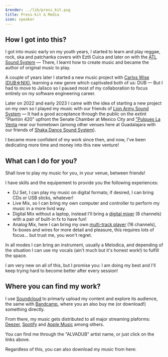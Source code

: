 ```yaml
---
$render: ../lib/press_kit.pug
title: Press-kit & Media
icon: speaker
---
```


## How I got into this?

I got into music early on my youth years, I started to learn and play reggae, rock, ska and patchanka covers with Eztli Cuica
and later on with the [ATL Sound System][atl] &mdash; There, I learnt how to create music and became the author of original music to play.

A couple of years later I started a new music project with [Carlos Wise (DUB&star;NIX)][nix], learning a new genre which captivated both of us: DUB
&mdash; But I had to move to Jalisco so I paused most of my collaboration to focus entirely on my software engineering career.

Later on 2022 and early 2023 I came with the idea of starting a new project on my own so I played my music with our friends of [Lion Army Sound System][lass]
&mdash; It had a good acceptance through the public on the extint "Plantón 420" upfront the Senate Chamber at Mexico City and ["Pulques La Venta][plav] near our hometown
(among other venues here at Guadalajara with our friends of [Shaka Dance Sound System][sdss]).

I became more confident of my work since then, and now, I've been dedicating more time and money into this new venture!

## What can I do for you?

Shall love to play my music for you, in your venue, between friends!

I have skills and the equipement to provide you the following experiences:

- DJ Set, I can play my music on digital formats; if desired, I can bring CDs or USB sticks, whatever!
- Live Mix, so I can bring my own computer and controller to perform my music in a more livid way.
- Digital Mix without a laptop, instead I'll bring a [digital mixer][r16] (8 channels) with a pair of built-in fx to have fun!
- Analog Mix, here I can bring my own [multi-track player][pl16] (16 channels), fx-boxes and wires for more detail and pleasure, this requires lots of focus... but trust me, you won't regret.

In all modes I can bring an instrument, usually a Melodica, and depending of the situation I can use my vocals (ain't much but it's honest work!) to fulfill the space.

I am very new on all of this, but I promise you: I am doing my best and I'll keep trying hard to become better after every session!

## Where you can find my work?

I use [Soundcloud][sc] to primarly upload my content and explore its audience, the same with [Bandcamp][bc], where you an also buy me (or download!) something directly.

From there, my music gets distributed to all major streaming plaforms: [Deezer][de], [Spotify][sp] and [Apple Music][am] among others.

You can find me through the "ALVADUB" artist name, or just click on the links above.

Regardless of this, you can also download my music from here:

[atl]: https://www.youtube.com/watch?v=wmUvAeYu0SE
[nix]: https://www.youtube.com/@dubnix
[sc]: https://google.com
[bc]: https://google.com
[de]: https://google.com
[sp]: https://google.com
[am]: https://google.com
[lass]: https://www.facebook.com/profile.php?id=100076157704803
[sdss]: https://www.facebook.com/shakadancesoundsystem
[plav]: https://www.facebook.com/pages/Pulques%20La%20Venta/2117464271650371/
[r16]: https://zoomcorp.com/en/us/digital-mixer-multi-track-recorders/multi-track-recorders/r16/
[pl16]: https://cymaticaudio.com/product/lp-16-live-player-16-track-backing-track-system/

